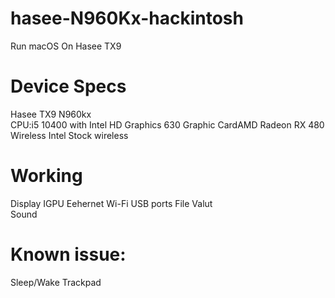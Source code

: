 # hasee-N960Kx-hackintosh
 Run macOS On Hasee TX9

 # Device Specs
Hasee TX9 N960kx  
CPU:i5 10400 with Intel HD Graphics 630
Graphic CardAMD Radeon RX 480  
Wireless Intel Stock wireless  

# Working
Display IGPU
Eehernet
Wi-Fi
USB ports
File Valut  
Sound

# Known issue:
Sleep/Wake
Trackpad



